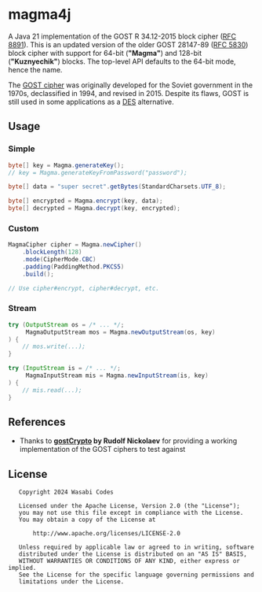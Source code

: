 # magma4j
A Java 21 implementation of the GOST R 34.12-2015 block cipher 
([RFC 8891](https://datatracker.ietf.org/doc/html/rfc8891)). This is an updated version of the older
GOST 28147-89 ([RFC 5830](https://datatracker.ietf.org/doc/html/rfc5830)) block cipher with support
for 64-bit (**"Magma"**) and 128-bit (**"Kuznyechik"**) blocks. The top-level API defaults to the 64-bit mode,
hence the name.

The [GOST cipher](https://en.wikipedia.org/wiki/GOST_(block_cipher)) was originally developed for the Soviet government
in the 1970s, declassified in 1994, and revised in 2015. Despite its flaws, GOST is still used in some applications
as a [DES](https://en.wikipedia.org/wiki/Data_Encryption_Standard) alternative.

## Usage
### Simple
```java
byte[] key = Magma.generateKey();
// key = Magma.generateKeyFromPassword("password");

byte[] data = "super secret".getBytes(StandardCharsets.UTF_8);

byte[] encrypted = Magma.encrypt(key, data);
byte[] decrypted = Magma.decrypt(key, encrypted);
```

### Custom
```java
MagmaCipher cipher = Magma.newCipher()
    .blockLength(128)
    .mode(CipherMode.CBC)
    .padding(PaddingMethod.PKCS5)
    .build();

// Use cipher#encrypt, cipher#decrypt, etc.
```

### Stream
```java
try (OutputStream os = /* ... */;
     MagmaOutputStream mos = Magma.newOutputStream(os, key)
) {
    // mos.write(...);
}

try (InputStream is = /* ... */;
     MagmaInputStream mis = Magma.newInputStream(is, key)
) {
    // mis.read(...);
}
```

## References
- Thanks to **[gostCrypto](http://web.archive.org/web/20171221084748/http://gostcrypto.com/index.html) by Rudolf 
  Nickolaev** for providing a working implementation of the GOST ciphers to test against

## License
```text
   Copyright 2024 Wasabi Codes

   Licensed under the Apache License, Version 2.0 (the "License");
   you may not use this file except in compliance with the License.
   You may obtain a copy of the License at

       http://www.apache.org/licenses/LICENSE-2.0

   Unless required by applicable law or agreed to in writing, software
   distributed under the License is distributed on an "AS IS" BASIS,
   WITHOUT WARRANTIES OR CONDITIONS OF ANY KIND, either express or implied.
   See the License for the specific language governing permissions and
   limitations under the License.
```